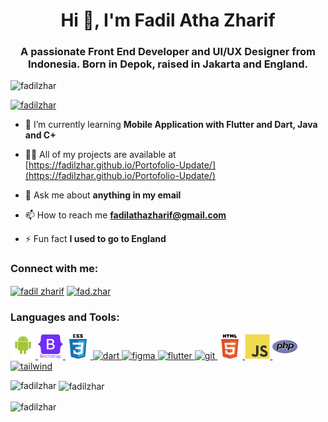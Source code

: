 <h1 align="center">Hi 👋, I'm Fadil Atha Zharif</h1>
<h3 align="center">A passionate Front End Developer and UI/UX Designer from Indonesia. Born in Depok, raised in Jakarta and England.</h3>

<p align="left"> <img src="https://komarev.com/ghpvc/?username=fadilzhar&label=Profile%20views&color=0e75b6&style=flat" alt="fadilzhar" /> </p>

<p align="left"> <a href="https://github.com/ryo-ma/github-profile-trophy"><img src="https://github-profile-trophy.vercel.app/?username=fadilzhar" alt="fadilzhar" /></a> </p>

- 🌱 I’m currently learning **Mobile Application with Flutter and Dart, Java and C+**

- 👨‍💻 All of my projects are available at [https://fadilzhar.github.io/Portofolio-Update/](https://fadilzhar.github.io/Portofolio-Update/)

- 💬 Ask me about **anything in my email**

- 📫 How to reach me **fadilathazharif@gmail.com**

- ⚡ Fun fact **I used to go to England**

<h3 align="left">Connect with me:</h3>
<p align="left">
<a href="https://linkedin.com/in/fadil zharif" target="blank"><img align="center" src="https://raw.githubusercontent.com/rahuldkjain/github-profile-readme-generator/master/src/images/icons/Social/linked-in-alt.svg" alt="fadil zharif" height="30" width="40" /></a>
<a href="https://instagram.com/fad.zhar" target="blank"><img align="center" src="https://raw.githubusercontent.com/rahuldkjain/github-profile-readme-generator/master/src/images/icons/Social/instagram.svg" alt="fad.zhar" height="30" width="40" /></a>
</p>

<h3 align="left">Languages and Tools:</h3>
<p align="left"> <a href="https://developer.android.com" target="_blank" rel="noreferrer"> <img src="https://raw.githubusercontent.com/devicons/devicon/master/icons/android/android-original-wordmark.svg" alt="android" width="40" height="40"/> </a> <a href="https://getbootstrap.com" target="_blank" rel="noreferrer"> <img src="https://raw.githubusercontent.com/devicons/devicon/master/icons/bootstrap/bootstrap-plain-wordmark.svg" alt="bootstrap" width="40" height="40"/> </a> <a href="https://www.w3schools.com/css/" target="_blank" rel="noreferrer"> <img src="https://raw.githubusercontent.com/devicons/devicon/master/icons/css3/css3-original-wordmark.svg" alt="css3" width="40" height="40"/> </a> <a href="https://dart.dev" target="_blank" rel="noreferrer"> <img src="https://www.vectorlogo.zone/logos/dartlang/dartlang-icon.svg" alt="dart" width="40" height="40"/> </a> <a href="https://www.figma.com/" target="_blank" rel="noreferrer"> <img src="https://www.vectorlogo.zone/logos/figma/figma-icon.svg" alt="figma" width="40" height="40"/> </a> <a href="https://flutter.dev" target="_blank" rel="noreferrer"> <img src="https://www.vectorlogo.zone/logos/flutterio/flutterio-icon.svg" alt="flutter" width="40" height="40"/> </a> <a href="https://git-scm.com/" target="_blank" rel="noreferrer"> <img src="https://www.vectorlogo.zone/logos/git-scm/git-scm-icon.svg" alt="git" width="40" height="40"/> </a> <a href="https://www.w3.org/html/" target="_blank" rel="noreferrer"> <img src="https://raw.githubusercontent.com/devicons/devicon/master/icons/html5/html5-original-wordmark.svg" alt="html5" width="40" height="40"/> </a> <a href="https://developer.mozilla.org/en-US/docs/Web/JavaScript" target="_blank" rel="noreferrer"> <img src="https://raw.githubusercontent.com/devicons/devicon/master/icons/javascript/javascript-original.svg" alt="javascript" width="40" height="40"/> </a> <a href="https://www.php.net" target="_blank" rel="noreferrer"> <img src="https://raw.githubusercontent.com/devicons/devicon/master/icons/php/php-original.svg" alt="php" width="40" height="40"/> </a> <a href="https://tailwindcss.com/" target="_blank" rel="noreferrer"> <img src="https://www.vectorlogo.zone/logos/tailwindcss/tailwindcss-icon.svg" alt="tailwind" width="40" height="40"/> </a> </p>

<p><img align="left" src="https://github-readme-stats.vercel.app/api/top-langs?username=fadilzhar&show_icons=true&locale=en&layout=compact" alt="fadilzhar" /></p>

<p>&nbsp;<img align="center" src="https://github-readme-stats.vercel.app/api?username=fadilzhar&show_icons=true&locale=en" alt="fadilzhar" /></p>

<p><img align="center" src="https://github-readme-streak-stats.herokuapp.com/?user=fadilzhar&" alt="fadilzhar" /></p>
